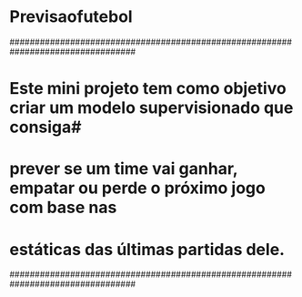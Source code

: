# Previsaofutebol

#################################################################################
# Este mini projeto tem como objetivo criar um modelo supervisionado que consiga#
# prever se um time vai ganhar, empatar ou perde o próximo jogo com base nas    #
# estáticas das últimas partidas dele.                                          #
#################################################################################
